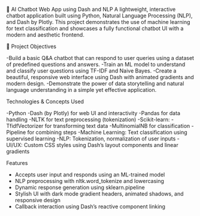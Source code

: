 🤖 AI Chatbot Web App using Dash and NLP
A lightweight, interactive chatbot application built using Python, Natural Language Processing (NLP), and Dash by Plotly. This project demonstrates the use of machine learning for text classification and showcases a fully functional chatbot UI with a modern and aesthetic frontend.

📌 Project Objectives

-Build a basic Q&A chatbot that can respond to user queries using a dataset of predefined questions and answers.
-Train an ML model to understand and classify user questions using TF-IDF and Naive Bayes.
-Create a beautiful, responsive web interface using Dash with animated gradients and modern design.
-Demonstrate the power of data storytelling and natural language understanding in a simple yet effective application.

Technologies & Concepts Used

-Python
-Dash (by Plotly) for web UI and interactivity
-Pandas for data handling
-NLTK for text preprocessing (tokenization)
-Scikit-learn:
-TfidfVectorizer for transforming text data
-MultinomialNB for classification
-Pipeline for combining steps
-Machine Learning: Text classification using supervised learning
-NLP: Tokenization, normalization of user inputs
-UI/UX: Custom CSS styles using Dash’s layout components and linear gradients

Features

- Accepts user input and responds using an ML-trained model
- NLP preprocessing with nltk.word_tokenize and lowercasing
- Dynamic response generation using sklearn.pipeline
- Stylish UI with dark mode gradient headers, animated shadows, and responsive design
- Callback interaction using Dash’s reactive component linking
